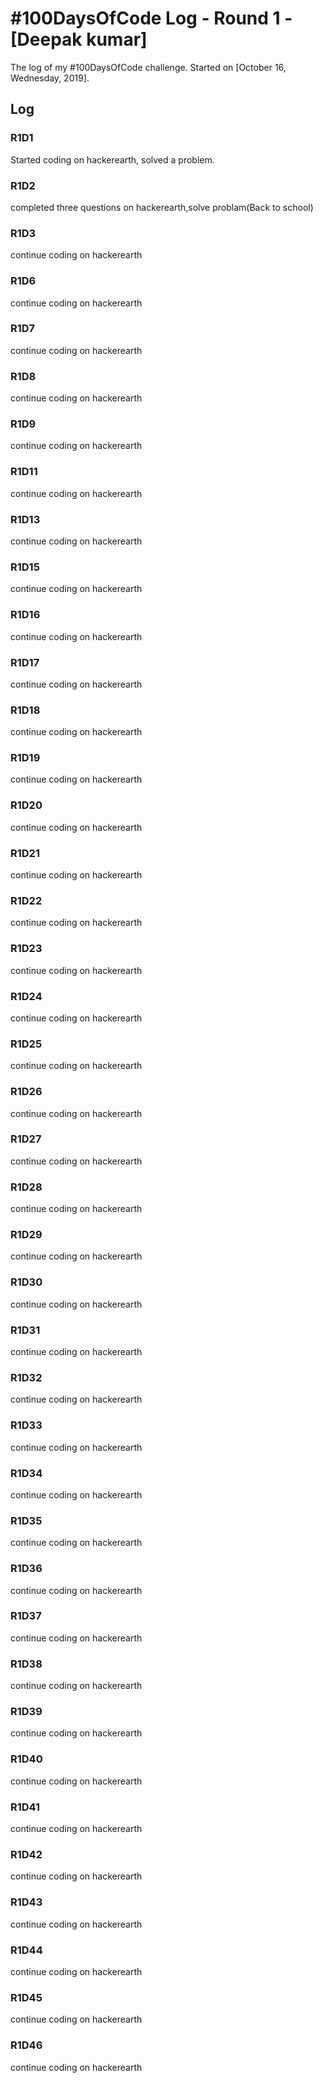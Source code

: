 # #100DaysOfCode Log - Round 1 - [Deepak kumar]

The log of my #100DaysOfCode challenge. Started on [October 16, Wednesday, 2019].

## Log

### R1D1 
Started coding on hackerearth, solved a problem.
### R1D2
completed three questions on hackerearth,solve problam(Back to school)
### R1D3
continue coding on hackerearth 
### R1D6
continue coding on hackerearth
### R1D7
continue coding on hackerearth
### R1D8
continue coding on hackerearth
### R1D9
continue coding on hackerearth
### R1D11
continue coding on hackerearth
### R1D13
continue coding on hackerearth
### R1D15
continue coding on hackerearth
### R1D16
continue coding on hackerearth
### R1D17
continue coding on hackerearth
### R1D18
continue coding on hackerearth
### R1D19
continue coding on hackerearth
### R1D20
continue coding on hackerearth
### R1D21
continue coding on hackerearth
### R1D22
continue coding on hackerearth
### R1D23
continue coding on hackerearth
### R1D24
continue coding on hackerearth
### R1D25
continue coding on hackerearth
### R1D26
continue coding on hackerearth
### R1D27
continue coding on hackerearth
### R1D28
continue coding on hackerearth
### R1D29
continue coding on hackerearth
### R1D30
continue coding on hackerearth
### R1D31
continue coding on hackerearth
### R1D32
continue coding on hackerearth
### R1D33
continue coding on hackerearth
### R1D34
continue coding on hackerearth
### R1D35
continue coding on hackerearth
### R1D36
continue coding on hackerearth
### R1D37
continue coding on hackerearth
### R1D38
continue coding on hackerearth
### R1D39
continue coding on hackerearth
### R1D40
continue coding on hackerearth
### R1D41
continue coding on hackerearth
### R1D42
continue coding on hackerearth
### R1D43
continue coding on hackerearth
### R1D44
continue coding on hackerearth
### R1D45
continue coding on hackerearth
### R1D46
continue coding on hackerearth






